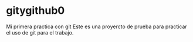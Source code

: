 # gitygithub0
Mi primera practica con git
Este es una proyercto de prueba para practicar el uso de git para el trabajo.
